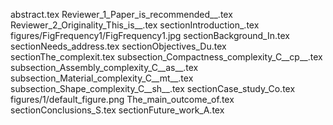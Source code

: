 abstract.tex
Reviewer_1_Paper_is_recommended__.tex
Reviewer_2_Originality_This_is__.tex
sectionIntroduction_.tex
figures/FigFrequency1/FigFrequency1.jpg
sectionBackground_In.tex
sectionNeeds_address.tex
sectionObjectives_Du.tex
sectionThe_complexit.tex
subsection_Compactness_complexity_C__cp__.tex
subsection_Assembly_complexity_C__as__.tex
subsection_Material_complexity_C__mt__.tex
subsection_Shape_complexity_C__sh__.tex
sectionCase_study_Co.tex
figures/1/default_figure.png
The_main_outcome_of.tex
sectionConclusions_S.tex
sectionFuture_work_A.tex

